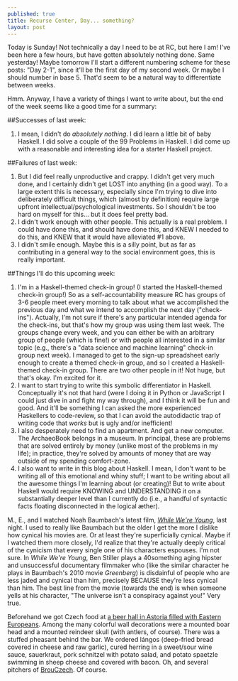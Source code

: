 ```yaml
---
published: true
title: Recurse Center, Day... something?
layout: post
---
```

Today is Sunday! Not technically a day I need to be at RC, but here I am! I've been here a few hours, but have gotten absolutely nothing done. Same yesterday! Maybe tomorrow I'll start a different numbering scheme for these posts: "Day 2-1", since it'll be the first day of my second week. Or maybe I should number in base 5. That'd seem to be a natural way to differentiate between weeks.

Hmm. Anyway, I have a variety of things I want to write about, but the end of the week seems like a good time for a summary:

##Successes of last week:
1. I mean, I didn't do *absolutely nothing*. I did learn a little bit of baby Haskell. I did solve a couple of the 99 Problems in Haskell. I did come up with a reasonable and interesting idea for a starter Haskell project. 

##Failures of last week:
1. But I did feel really unproductive and crappy. I didn't get very much done, and I certainly didn't get LOST into anything (in a good way). To a large extent this is necessary, especially since I'm trying to dive into deliberately difficult things, which (almost by definition) require large upfront intellectual/psychological investments. So I shouldn't be too hard on myself for this... but it does feel pretty bad.
2. I didn't work enough with other people. This actually is a real problem. I could have done this, and should have done this, and KNEW I needed to do this, and KNEW that it would have alleviated #1 above. 
3. I didn't smile enough. Maybe this is a silly point, but as far as contributing in a general way to the social environment goes, this is really important.

##Things I'll do this upcoming week:
1. I'm in a Haskell-themed check-in group! (I started the Haskell-themed check-in group!) So as a self-accountability measure RC has groups of 3-6 people meet every morning to talk about what we accomplished the previous day and what we intend to accomplish the next day ("check-ins"). Actually, I'm not sure if there's any particular intended agenda for the check-ins, but that's how my group was using them last week. The groups change every week, and you can either be with an arbitrary group of people (which is fine!) or with people all interested in a similar topic (e.g., there's a "data science and machine learning" check-in group next week). I managed to get to the sign-up spreadsheet early enough to create a themed check-in group, and so I created a Haskell-themed check-in group. There are two other people in it! Not huge, but that's okay. I'm excited for it.
2. I want to start trying to write this symbolic differentiator in Haskell. Conceptually it's not that hard (were I doing it in Python or JavaScript I could just dive in and fight my way through), and I think it will be fun and good. And it'll be something I can asked the more experienced Haskellers to code-review, so that I can avoid the autodidactic trap of writing code that *works* but is ugly and/or inefficient!
3. I also desperately need to find an apartment. And get a new computer. The ArchaeoBook belongs in a museum. In principal, these are problems that are solved entirely by money (unlike most of the problems in my life); in practice, they're solved by amounts of money that are way outside of my spending comfort-zone.
4. I also want to write in this blog about Haskell. I mean, I don't want to be writing all of this emotional and whiny stuff; I want to be writing about all the awesome things I'm learning about (or creating)! But to write about Haskell would require KNOWING and UNDERSTANDING it on a substantially deeper level than I currently do (i.e., a handful of syntactic facts floating disconnected in the logical æther). 

M., E., and I watched Noah Baumbach's latest film, [*While We're Young*](https://en.wikipedia.org/wiki/While_We%27re_Young_(film)), last night. I used to really like Baumbach but the older I get the more I dislike how cynical his movies are. Or at least they're superficially cynical. Maybe if I watched them more closely, I'd realize that they're actually deeply critical of the cynicism that every single one of his characters espouses. I'm not sure. In *While We're Young*, Ben Stiller plays a 40something aging hipster and unsuccessful documentary filmmaker who (like the similar character he plays in Baumbach's 2010 movie *Greenberg*) is disdainful of people who are less jaded and cynical than him, precisely BECAUSE they're less cynical than him. The best line from the movie (towards the end) is when someone yells at his character, "The universe isn't a conspiracy against you!" Very true. 

Beforehand we got Czech food at [a beer hall in Astoria filled with Eastern Europeans](http://www.kolibarestaurant.com/). Among the many colorful wall decorations were a mounted boar head and a mounted reindeer skull (with antlers, of course). There was a stuffed pheasant behind the bar. We ordered lángos (deep-fried bread covered in cheese and raw garlic), cured herring in a sweet/sour wine sauce, sauerkraut, pork schnitzel with potato salad, and potato spaetzle swimming in sheep cheese and covered with bacon. Oh, and several pitchers of [BrouCzech](http://brouczech.wa.cz/). Of course.